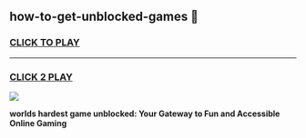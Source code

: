 
## how-to-get-unblocked-games 👋
<h3>
<a href="https://premium.freeplayer.one?title=how-to-get-unblocked-games&ref=14F">CLICK TO PLAY</a></h3>
<hr>

<h3>
<a href="https://premium.freeplayer.one?title=how-to-get-unblocked-games&ref=14F">CLICK 2 PLAY</a>
  
</h3>

<a href="https://premium.freeplayer.one?title=how-to-get-unblocked-games&ref=12F/"><img src="https://clearcache.store/games.png"></a>


**worlds hardest game unblocked: Your Gateway to Fun and Accessible Online Gaming**
